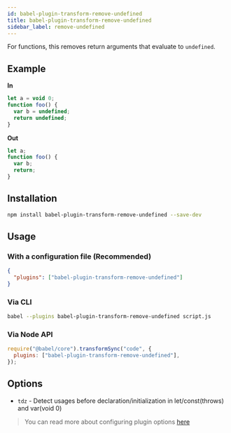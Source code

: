 ```yaml
---
id: babel-plugin-transform-remove-undefined
title: babel-plugin-transform-remove-undefined
sidebar_label: remove-undefined
---
```


For functions, this removes return arguments that evaluate to `undefined`.

## Example

**In**

```javascript
let a = void 0;
function foo() {
  var b = undefined;
  return undefined;
}
```

**Out**

```javascript
let a;
function foo() {
  var b;
  return;
}
```

## Installation

```sh
npm install babel-plugin-transform-remove-undefined --save-dev
```

## Usage

### With a configuration file (Recommended)

```json
{
  "plugins": ["babel-plugin-transform-remove-undefined"]
}
```

### Via CLI

```sh
babel --plugins babel-plugin-transform-remove-undefined script.js
```

### Via Node API

```javascript
require("@babel/core").transformSync("code", {
  plugins: ["babel-plugin-transform-remove-undefined"],
});
```

## Options

- `tdz` - Detect usages before declaration/initialization in let/const(throws) and var(void 0)

> You can read more about configuring plugin options [here](https://babeljs.io/docs/en/plugins#plugin-options)

